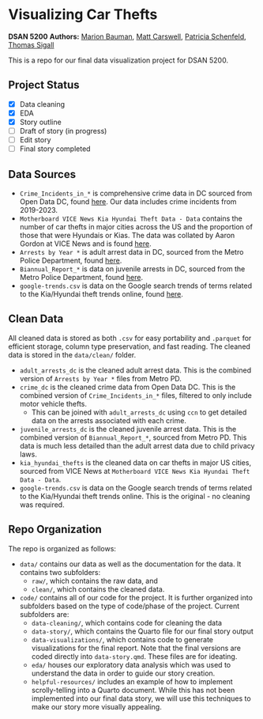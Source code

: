 # Visualizing Car Thefts
**DSAN 5200**
**Authors:** [Marion Bauman](https://github.com/mfgeary), [Matt Carswell](https://github.com/mattycars), [Patricia Schenfeld](https://github.com/pschenfeld), [Thomas Sigall](https://github.com/tsigall)

This is a repo for our final data visualization project for DSAN 5200.

## Project Status

- [x] Data cleaning
- [x] EDA
- [x] Story outline
- [ ] Draft of story (in progress)
- [ ] Edit story
- [ ] Final story completed

## Data Sources

* `Crime_Incidents_in_*` is comprehensive crime data in DC sourced from Open Data DC, found [here](https://opendata.dc.gov/datasets). Our data includes crime incidents from 2019-2023.
* `Motherboard VICE News Kia Hyundai Theft Data - Data` contains the number of car thefts in major cities across the US and the proportion of those that were Hyundais or Kias. The data was collated by Aaron Gordon at VICE News and is found [here](https://docs.google.com/spreadsheets/u/1/d/1-6614t_Ata5k7oESrm-HAdF1uOe8aPGRaQECl44GYeE/edit?pli=1#gid=0).
* `Arrests by Year *` is adult arrest data in DC, sourced from the Metro Police Department, found [here](https://mpdc.dc.gov/node/1379551).
* `Biannual_Report_*` is data on juvenile arrests in DC, sourced from the Metro Police Department, found [here](https://mpdc.dc.gov/node/208852).
* `google-trends.csv` is data on the Google search trends of terms related to the Kia/Hyundai theft trends online, found [here](https://trends.google.com/trends/).

## Clean Data

All cleaned data is stored as both `.csv` for easy portability and `.parquet` for efficient storage, column type preservation, and fast reading. The cleaned data is stored in the `data/clean/` folder.

* `adult_arrests_dc` is the cleaned adult arrest data. This is the combined version of `Arrests by Year *` files from Metro PD.
* `crime_dc` is the cleaned crime data from Open Data DC. This is the combined version of `Crime_Incidents_in_*` files, filtered to only include motor vehicle thefts.
    * This can be joined with `adult_arrests_dc` using `ccn` to get detailed data on the arrests associated with each crime.
* `juvenile_arrests_dc` is the cleaned juvenile arrest data. This is the combined version of `Biannual_Report_*`, sourced from Metro PD. This data is much less detailed than the adult arrest data due to child privacy laws.
* `kia_hyundai_thefts` is the cleaned data on car thefts in major US cities, sourced from VICE News at `Motherboard VICE News Kia Hyundai Theft Data - Data`.
* `google-trends.csv` is data on the Google search trends of terms related to the Kia/Hyundai theft trends online. This is the original - no cleaning was required.

## Repo Organization

The repo is organized as follows:

* `data/` contains our data as well as the documentation for the data. It contains two subfolders:
    * `raw/`, which contains the raw data, and
    * `clean/`, which contains the cleaned data.
* `code/` contains all of our code for the project. It is further organized into subfolders based on the type of code/phase of the project. Current subfolders are:
    * `data-cleaning/`, which contains code for cleaning the data
    * `data-story/`, which contains the Quarto file for our final story output
    * `data-visualizations/`, which contains code to generate visualizations for the final report. Note that the final versions are coded directly into `data-story.qmd`. These files are for ideating.
    * `eda/` houses our exploratory data analysis which was used to understand the data in order to guide our story creation.
    * `helpful-resources/` includes an example of how to implement scrolly-telling into a Quarto document. While this has not been implemented into our final data story, we will use this techniques to make our story more visually appealing.
